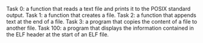 Task 0: a function that reads a text file and prints it to the POSIX standard output.
Task 1: a function that creates a file.
Task 2: a function that appends text at the end of a file.
Task 3: a program that copies the content of a file to another file.
Task 100: a program that displays the information contained in the ELF header at the start of an ELF file.
